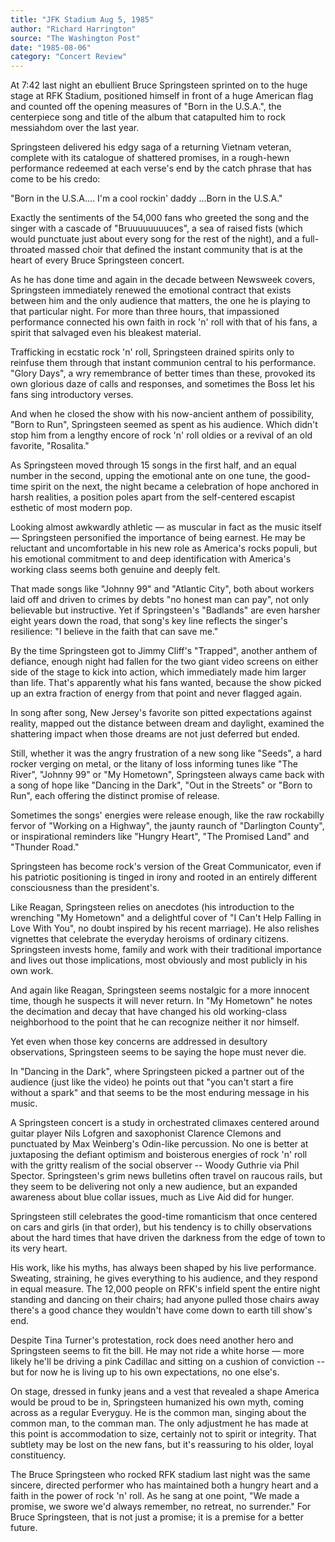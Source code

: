 ```yaml
---
title: "JFK Stadium Aug 5, 1985"
author: "Richard Harrington"
source: "The Washington Post"
date: "1985-08-06"
category: "Concert Review"
---
```


At 7:42 last night an ebullient Bruce Springsteen sprinted on to the huge stage at RFK Stadium, positioned himself in front of a huge American flag and counted off the opening measures of "Born in the U.S.A.", the centerpiece song and title of the album that catapulted him to rock messiahdom over the last year.

Springsteen delivered his edgy saga of a returning Vietnam veteran, complete with its catalogue of shattered promises, in a rough-hewn performance redeemed at each verse's end by the catch phrase that has come to be his credo:

"Born in the U.S.A.... I'm a cool rockin' daddy ...Born in the U.S.A."

Exactly the sentiments of the 54,000 fans who greeted the song and the singer with a cascade of "Bruuuuuuuuces", a sea of raised fists (which would punctuate just about every song for the rest of the night), and a full- throated massed choir that defined the instant community that is at the heart of every Bruce Springsteen concert.

As he has done time and again in the decade between Newsweek covers, Springsteen immediately renewed the emotional contract that exists between him and the only audience that matters, the one he is playing to that particular night. For more than three hours, that impassioned performance connected his own faith in rock 'n' roll with that of his fans, a spirit that salvaged even his bleakest material.

Trafficking in ecstatic rock 'n' roll, Springsteen drained spirits only to reinfuse them through that instant communion central to his performance. "Glory Days", a wry remembrance of better times than these, provoked its own glorious daze of calls and responses, and sometimes the Boss let his fans sing introductory verses.

And when he closed the show with his now-ancient anthem of possibility, "Born to Run", Springsteen seemed as spent as his audience. Which didn't stop him from a lengthy encore of rock 'n' roll oldies or a revival of an old favorite, "Rosalita."

As Springsteen moved through 15 songs in the first half, and an equal number in the second, upping the emotional ante on one tune, the good-time spirit on the next, the night became a celebration of hope anchored in harsh realities, a position poles apart from the self-centered escapist esthetic of most modern pop.

Looking almost awkwardly athletic — as muscular in fact as the music itself — Springsteen personified the importance of being earnest. He may be reluctant and uncomfortable in his new role as America's rocks populi, but his emotional commitment to and deep identification with America's working class seems both genuine and deeply felt.

That made songs like "Johnny 99" and "Atlantic City", both about workers laid off and driven to crimes by debts "no honest man can pay", not only believable but instructive. Yet if Springsteen's "Badlands" are even harsher eight years down the road, that song's key line reflects the singer's resilience: "I believe in the faith that can save me."

By the time Springsteen got to Jimmy Cliff's "Trapped", another anthem of defiance, enough night had fallen for the two giant video screens on either side of the stage to kick into action, which immediately made him larger than life. That's apparently what his fans wanted, because the show picked up an extra fraction of energy from that point and never flagged again.

In song after song, New Jersey's favorite son pitted expectations against reality, mapped out the distance between dream and daylight, examined the shattering impact when those dreams are not just deferred but ended.

Still, whether it was the angry frustration of a new song like "Seeds", a hard rocker verging on metal, or the litany of loss informing tunes like "The River", "Johnny 99" or "My Hometown", Springsteen always came back with a song of hope like "Dancing in the Dark", "Out in the Streets" or "Born to Run", each offering the distinct promise of release.

Sometimes the songs' energies were release enough, like the raw rockabilly fervor of "Working on a Highway", the jaunty raunch of "Darlington County", or inspirational reminders like "Hungry Heart", "The Promised Land" and "Thunder Road."

Springsteen has become rock's version of the Great Communicator, even if his patriotic positioning is tinged in irony and rooted in an entirely different consciousness than the president's.

Like Reagan, Springsteen relies on anecdotes (his introduction to the wrenching "My Hometown" and a delightful cover of "I Can't Help Falling in Love With You", no doubt inspired by his recent marriage). He also relishes vignettes that celebrate the everyday heroisms of ordinary citizens. Springsteen invests home, family and work with their traditional importance and lives out those implications, most obviously and most publicly in his own work.

And again like Reagan, Springsteen seems nostalgic for a more innocent time, though he suspects it will never return. In "My Hometown" he notes the decimation and decay that have changed his old working-class neighborhood to the point that he can recognize neither it nor himself.

Yet even when those key concerns are addressed in desultory observations, Springsteen seems to be saying the hope must never die.

In "Dancing in the Dark", where Springsteen picked a partner out of the audience (just like the video) he points out that "you can't start a fire without a spark" and that seems to be the most enduring message in his music.

A Springsteen concert is a study in orchestrated climaxes centered around guitar player Nils Lofgren and saxophonist Clarence Clemons and punctuated by Max Weinberg's Odin-like percussion. No one is better at juxtaposing the defiant optimism and boisterous energies of rock 'n' roll with the gritty realism of the social observer -- Woody Guthrie via Phil Spector. Springsteen's grim news bulletins often travel on raucous rails, but they seem to be delivering not only a new audience, but an expanded awareness about blue collar issues, much as Live Aid did for hunger.

Springsteen still celebrates the good-time romanticism that once centered on cars and girls (in that order), but his tendency is to chilly observations about the hard times that have driven the darkness from the edge of town to its very heart.

His work, like his myths, has always been shaped by his live performance. Sweating, straining, he gives everything to his audience, and they respond in equal measure. The 12,000 people on RFK's infield spent the entire night standing and dancing on their chairs; had anyone pulled those chairs away there's a good chance they wouldn't have come down to earth till show's end.

Despite Tina Turner's protestation, rock does need another hero and Springsteen seems to fit the bill. He may not ride a white horse — more likely he'll be driving a pink Cadillac and sitting on a cushion of conviction -- but for now he is living up to his own expectations, no one else's.

On stage, dressed in funky jeans and a vest that revealed a shape America would be proud to be in, Springsteen humanized his own myth, coming across as a regular Everyguy. He is the common man, singing about the common man, to the comman man. The only adjustment he has made at this point is accommodation to size, certainly not to spirit or integrity. That subtlety may be lost on the new fans, but it's reassuring to his older, loyal constituency.

The Bruce Springsteen who rocked RFK stadium last night was the same sincere, directed performer who has maintained both a hungry heart and a faith in the power of rock 'n' roll. As he sang at one point, "We made a promise, we swore we'd always remember, no retreat, no surrender." For Bruce Springsteen, that is not just a promise; it is a premise for a better future.
